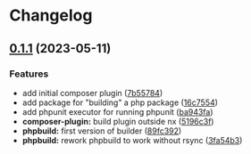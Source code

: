 # Changelog

## [0.1.1](https://github.com/graycoreio/nx-php/compare/v0.1.0...v0.1.1) (2023-05-11)


### Features

* add initial composer plugin ([7b55784](https://github.com/graycoreio/nx-php/commit/7b5578492100a6764389b7c0b46605e594d7e3e3))
* add package for "building" a php package ([16c7554](https://github.com/graycoreio/nx-php/commit/16c7554cb29dd737f6131a3c0b7f480bf917fa25))
* add phpunit executor for running phpunit ([ba943fa](https://github.com/graycoreio/nx-php/commit/ba943fab0f67af7d6782b8d5b0ea3bdc3dd2a94e))
* **composer-plugin:** build plugin outside nx ([5196c3f](https://github.com/graycoreio/nx-php/commit/5196c3f98589485aad3b6e5351ad3f2b5921a4b9))
* **phpbuild:** first version of builder ([89fc392](https://github.com/graycoreio/nx-php/commit/89fc392a79cfa25224dcf40e57836ddb4a53aa16))
* **phpbuild:** rework phpbuild to work without rsync ([3fa54b3](https://github.com/graycoreio/nx-php/commit/3fa54b37b6797493f806d3b9ec900598951cc55f))
